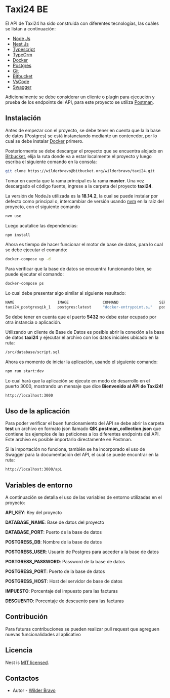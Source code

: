 # Taxi24 BE

El API de Taxi24 ha sido construida con diferentes tecnologías, las cuáles se listan a continuación:

- [Node Js](https://nodejs.org/en)
- [Nest Js](https://nestjs.com/)
- [Typescript](https://www.typescriptlang.org/)
- [TypeOrm](https://typeorm.io/)
- [Docker](https://www.docker.com/)
- [Postgres](https://www.postgresql.org/)
- [Git](https://git-scm.com/)
- [Bitbucket](https://bitbucket.org/)
- [VsCode](https://code.visualstudio.com/)
- [Swagger](https://swagger.io/)

Adicionalmente se debe considerar un  cliente o plugin para ejecución y prueba de los endpoints del API, para este proyecto se utiliza [Postman](https://www.postman.com/).

## Instalación

Antes de empezar con el proyecto, se debe tener en cuenta que la la base de datos (Postgres) se está instanciando mediante un contenedor, por lo cual se debe instalar [Docker](https://docs.docker.com/engine/install/) primero.


Posteriormente se debe descargar el proyecto que se encuentra alojado en [Bitbucket](https://bitbucket.org/), elija la ruta donde va a estar localmente el proyecto y luego escriba el siguiente comando en la consola:

```bash
git clone https://wilderbravo@bitbucket.org/wilderbravo/taxi24.git
```

Tomar en cuenta que la rama principal es la rama **master**. Una vez descargado el código fuente, ingrese a la carpeta del proyecto **taxi24**.

La versión de NodeJs utilizada es la **18.14.2**, la cual se puede instalar por defecto como principal o, intercambiar de versión usando [nvm](https://nvm.sh) en la raíz del proyecto, con el siguiente comando

```bash
nvm use
```
Luego acutalice las dependencias:
```bash
npm install
```
Ahora es tiempo de hacer funcionar el motor de base de datos, para lo cual se debe ejecutar el comando:

```bash
docker-compose up -d
```
Para verificar que la base de datos se encuentra funcionando bien, se puede ejecutar el comando:
```bash
docker-compose ps
``` 
Lo cual debe presentar algo similar al siguiente resultado:
```bash
NAME                   IMAGE               COMMAND                  SERVICE             CREATED             STATUS              PORTS
taxi24_postgresqik_1   postgres:latest     "docker-entrypoint.s…"   postgresqik         4 days ago          Up 37 minutes       0.0.0.0:5432->5432/tcp
``` 
Se debe tener en cuenta que el puerto **5432** no debe estar ocupado por otra instancia o aplicación.

Utilizando un cliente de Base de Datos es posible abrir la conexión a la base de datos **taxi24** y ejecutar el archivo con los datos iniciales ubicado en la ruta:
```bash
/src/database/script.sql
``` 

Ahora es momento de iniciar la aplicación, usando el siguiente comando:

```bash
npm run start:dev
``` 
Lo cual hará que la aplicación se ejecute en modo de desarrollo en el puerto 3000, mostrando un mensaje que dice **Bienvenido al API de Taxi24!**

```bash
http://localhost:3000
``` 

## Uso de la aplicación
Para poder verificar el buen funcionamiento del API se debe abrir la carpeta **test** un archivo en formato json llamado **QIK.postman_collection.json** que contiene los ejemplos de las peticiones a los diferentes endpoints del API. Este archivo es posible importarlo directamente en Postman. 

Si la importación no funciona, también se ha incorporado el uso de Swagger para la documentación del API, el cual se puede encontrar en la ruta:

```bash
http://localhost:3000/api
```
## Variables de entorno
A continuación se detalla el uso de las variables de entorno utilizadas en el proyecto:

**API_KEY**: Key del proyecto

**DATABASE_NAME**: Base de datos del proyecto

**DATABASE_PORT**: Puerto de la base de datos

**POSTGRESS_DB**: Nombre de la base de datos

**POSTGRESS_USER**: Usuario de Postgres para acceder a la base de datos

**POSTGRESS_PASSWORD**: Password de la base de datos

**POSTGRESS_PORT**: Puerto de la base de datos

**POSTGRESS_HOST**: Host del servidor de base de datos

**IMPUESTO**: Porcentaje del impuesto para las facturas

**DESCUENTO**: Porcentaje de descuento para las facturas
 ## Contribución

Para futuras contribuciones se pueden realizar pull request que agreguen nuevas funcionalidades al aplicativo

## Licencia

Nest is [MIT licensed](https://choosealicense.com/licenses/mit/).

## Contactos

- Autor - [Wilder Bravo](https://www.linkedin.com/in/wilderbravoc/)


